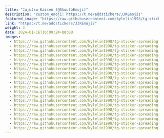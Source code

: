 ```yaml
---
title: "Jujutsu Kaisen (@ShoutoEmoji)"
description: "custom_emoji: https://t.me/addstickers/JJKEmojis"
featured_image: "https://raw.githubusercontent.com/kylelin1998/tg-sticker-spreading-worldwide-images/main/img/599e3c0c-041f-4426-b5fb-5fb242e1d196.jpg"
link: "https://t.me/addstickers/JJKEmojis"
weight: 3
date: 2024-01-16T16:09:24+08:00
images:
  - https://raw.githubusercontent.com/kylelin1998/tg-sticker-spreading-worldwide-images/main/img/599e3c0c-041f-4426-b5fb-5fb242e1d196.jpg
  - https://raw.githubusercontent.com/kylelin1998/tg-sticker-spreading-worldwide-images/main/img/d6802427-bc92-44b3-8aef-a4b035e803ef.jpg
  - https://raw.githubusercontent.com/kylelin1998/tg-sticker-spreading-worldwide-images/main/img/736cca8f-e9b5-403a-b4aa-2660c1d36054.jpg
  - https://raw.githubusercontent.com/kylelin1998/tg-sticker-spreading-worldwide-images/main/img/5012a38a-fd73-44a7-b2a0-56bb14da8710.jpg
  - https://raw.githubusercontent.com/kylelin1998/tg-sticker-spreading-worldwide-images/main/img/65bce10e-227c-404f-b39e-7228beadb3bc.jpg
  - https://raw.githubusercontent.com/kylelin1998/tg-sticker-spreading-worldwide-images/main/img/b4aff4a8-2f42-468b-a2e4-3965b9b61f39.jpg
  - https://raw.githubusercontent.com/kylelin1998/tg-sticker-spreading-worldwide-images/main/img/82d0ded9-5782-4708-9644-b365e283bf50.jpg
  - https://raw.githubusercontent.com/kylelin1998/tg-sticker-spreading-worldwide-images/main/img/50d3aead-7c56-4cfd-bef0-cc82bb0f5e6f.jpg
  - https://raw.githubusercontent.com/kylelin1998/tg-sticker-spreading-worldwide-images/main/img/34f412bf-6c14-4bfc-a405-18fa39c6c8a3.jpg
  - https://raw.githubusercontent.com/kylelin1998/tg-sticker-spreading-worldwide-images/main/img/30079d63-f988-42b1-87f6-09e50af9ae4e.jpg
  - https://raw.githubusercontent.com/kylelin1998/tg-sticker-spreading-worldwide-images/main/img/7df39070-90a1-4c38-9ca0-2534ba173da3.jpg
  - https://raw.githubusercontent.com/kylelin1998/tg-sticker-spreading-worldwide-images/main/img/9508ddd2-acbb-40fd-9da3-c94ab3a34f8a.jpg
  - https://raw.githubusercontent.com/kylelin1998/tg-sticker-spreading-worldwide-images/main/img/4f15720d-321b-423c-b08b-f9df9f7b00a3.jpg
  - https://raw.githubusercontent.com/kylelin1998/tg-sticker-spreading-worldwide-images/main/img/92ed475b-ecdf-41c7-848a-f5c3959c3512.jpg
  - https://raw.githubusercontent.com/kylelin1998/tg-sticker-spreading-worldwide-images/main/img/ef676799-56f6-42a1-9f95-b2eceaf0358b.jpg
  - https://raw.githubusercontent.com/kylelin1998/tg-sticker-spreading-worldwide-images/main/img/06b7f354-396d-4548-80e3-b7b5741c0bf1.jpg
  - https://raw.githubusercontent.com/kylelin1998/tg-sticker-spreading-worldwide-images/main/img/ecc2168e-29e3-4888-bdd3-ed1f096a88a3.jpg
  - https://raw.githubusercontent.com/kylelin1998/tg-sticker-spreading-worldwide-images/main/img/ad1fa171-8ddf-450f-972b-e5720bcc7014.jpg
  - https://raw.githubusercontent.com/kylelin1998/tg-sticker-spreading-worldwide-images/main/img/18abe969-732d-41c5-bcb3-e8c9b720644c.jpg
  - https://raw.githubusercontent.com/kylelin1998/tg-sticker-spreading-worldwide-images/main/img/bdc4c520-f8f6-4f1a-8726-434490a36fa1.jpg
---
```

